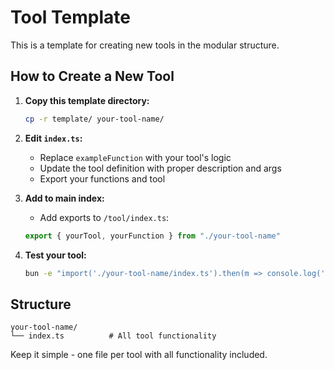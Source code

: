 # Tool Template

This is a template for creating new tools in the modular structure.

## How to Create a New Tool

1. **Copy this template directory:**
   ```bash
   cp -r template/ your-tool-name/
   ```

2. **Edit `index.ts`:**
   - Replace `exampleFunction` with your tool's logic
   - Update the tool definition with proper description and args
   - Export your functions and tool

3. **Add to main index:**
   - Add exports to `/tool/index.ts`:
   ```typescript
   export { yourTool, yourFunction } from "./your-tool-name"
   ```

4. **Test your tool:**
   ```bash
   bun -e "import('./your-tool-name/index.ts').then(m => console.log('Exports:', Object.keys(m)))"
   ```

## Structure

```
your-tool-name/
└── index.ts          # All tool functionality
```

Keep it simple - one file per tool with all functionality included.